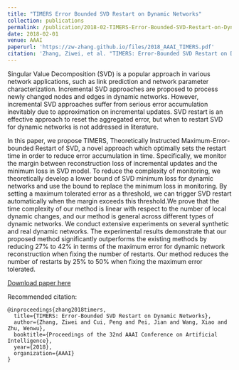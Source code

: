 ```yaml
---
title: "TIMERS Error Bounded SVD Restart on Dynamic Networks"
collection: publications
permalink: /publication/2018-02-TIMERS-Error-Bounded-SVD-Restart-on-Dynamic-Networks
date: 2018-02-01
venue: AAAI
paperurl: 'https://zw-zhang.github.io/files/2018_AAAI_TIMERS.pdf'
citation: 'Zhang, Ziwei, et al. "TIMERS: Error-Bounded SVD Restart on Dynamic Networks." Proceedings of the 32nd AAAI Conference on Artificial Intelligence (2018).'
---
```


Singular Value Decomposition (SVD) is a popular approach
in various network applications, such as link prediction and
network parameter characterization. Incremental SVD approaches
are proposed to process newly changed nodes and edges
in dynamic networks. However, incremental SVD approaches
suffer from serious error accumulation inevitably due to
approximation on incremental updates. SVD restart is an effective
approach to reset the aggregated error, but when to restart
SVD for dynamic networks is not addressed in literature.
  
In this paper, we propose TIMERS, Theoretically Instructed
Maximum-Error-bounded Restart of SVD, a novel approach
which optimally sets the restart time in order to reduce error
accumulation in time. Specifically, we monitor the margin
between reconstruction loss of incremental updates and the
minimum loss in SVD model. To reduce the complexity of
monitoring, we theoretically develop a lower bound of SVD
minimum loss for dynamic networks and use the bound to replace
the minimum loss in monitoring. By setting a maximum
tolerated error as a threshold, we can trigger SVD restart automatically
when the margin exceeds this threshold.We prove
that the time complexity of our method is linear with respect
to the number of local dynamic changes, and our method is
general across different types of dynamic networks. We conduct
extensive experiments on several synthetic and real dynamic
networks. The experimental results demonstrate that our
proposed method significantly outperforms the existing methods
by reducing 27% to 42% in terms of the maximum error
for dynamic network reconstruction when fixing the number
of restarts. Our method reduces the number of restarts by 25%
to 50% when fixing the maximum error tolerated.

[Download paper here]('https://zw-zhang.github.io/files/2018_AAAI_TIMERS.pdf')

Recommended citation: 
```
@inproceedings{zhang2018timers,
  title={TIMERS: Error-Bounded SVD Restart on Dynamic Networks},
  author={Zhang, Ziwei and Cui, Peng and Pei, Jian and Wang, Xiao and Zhu, Wenwu},
  booktitle={Proceedings of the 32nd AAAI Conference on Artificial Intelligence},
  year={2018},
  organization={AAAI}
}
```